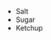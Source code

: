 <link rel="stylesheet" href="../style.css">

<div class="masonry">
  <div class="masonry-item">
    <ul>
      <li onclick="ListOnClick(this)" class="open">Salt</li>
      <li onclick="ListOnClick(this)" class="open">Sugar</li>
      <li onclick="ListOnClick(this)" class="open">Ketchup</li>
    </ul>
  </div>
</div>
